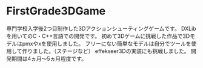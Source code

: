 # FirstGrade3DGame
専門学校入学後2つ目制作した3Dアクションシューティングゲームです。
DXLibを用いてのC・C++言語での開発です。
初めて3Dゲームに挑戦した作品で3Dモデルはpmxやxを使用しました。
フリーにない簡単なモデルは自分でツールを使用して作りました。（ステージなど）
effekseer3Dの実装にも挑戦しました。
開発期間は4ヵ月～5ヵ月程度です。